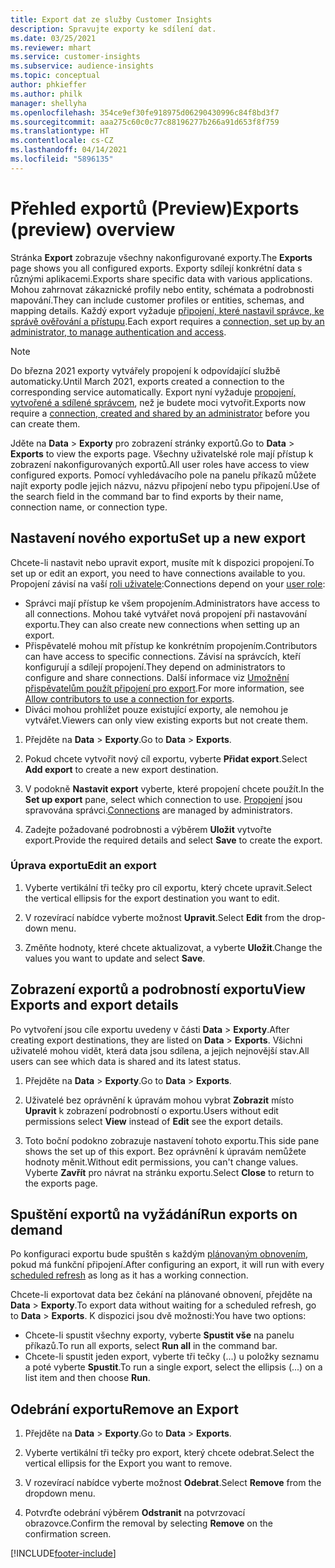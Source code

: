 ```yaml
---
title: Export dat ze služby Customer Insights
description: Spravujte exporty ke sdílení dat.
ms.date: 03/25/2021
ms.reviewer: mhart
ms.service: customer-insights
ms.subservice: audience-insights
ms.topic: conceptual
author: phkieffer
ms.author: philk
manager: shellyha
ms.openlocfilehash: 354ce9ef30fe918975d06290430996c84f8bd3f7
ms.sourcegitcommit: aaa275c60c0c77c88196277b266a91d653f8f759
ms.translationtype: HT
ms.contentlocale: cs-CZ
ms.lasthandoff: 04/14/2021
ms.locfileid: "5896135"
---
```

# <a name="exports-preview-overview"></a><span data-ttu-id="2285c-103">Přehled exportů (Preview)</span><span class="sxs-lookup"><span data-stu-id="2285c-103">Exports (preview) overview</span></span>

<span data-ttu-id="2285c-104">Stránka **Export** zobrazuje všechny nakonfigurované exporty.</span><span class="sxs-lookup"><span data-stu-id="2285c-104">The **Exports** page shows you all configured exports.</span></span> <span data-ttu-id="2285c-105">Exporty sdílejí konkrétní data s různými aplikacemi.</span><span class="sxs-lookup"><span data-stu-id="2285c-105">Exports share specific data with various applications.</span></span> <span data-ttu-id="2285c-106">Mohou zahrnovat zákaznické profily nebo entity, schémata a podrobnosti mapování.</span><span class="sxs-lookup"><span data-stu-id="2285c-106">They can include customer profiles or entities, schemas, and mapping details.</span></span> <span data-ttu-id="2285c-107">Každý export vyžaduje [připojení, které nastavil správce, ke správě ověřování a přístupu](connections.md).</span><span class="sxs-lookup"><span data-stu-id="2285c-107">Each export requires a [connection, set up by an administrator, to manage authentication and access](connections.md).</span></span>

> [!NOTE]
> <span data-ttu-id="2285c-108">Do března 2021 exporty vytvářely propojení k odpovídající službě automaticky.</span><span class="sxs-lookup"><span data-stu-id="2285c-108">Until March 2021, exports created a connection to the corresponding service automatically.</span></span> <span data-ttu-id="2285c-109">Export nyní vyžaduje [propojení, vytvořené a sdílené správcem](connections.md), než je budete moci vytvořit.</span><span class="sxs-lookup"><span data-stu-id="2285c-109">Exports now require a [connection, created and shared by an administrator](connections.md) before you can create them.</span></span>

<span data-ttu-id="2285c-110">Jděte na **Data** > **Exporty** pro zobrazení stránky exportů.</span><span class="sxs-lookup"><span data-stu-id="2285c-110">Go to **Data** > **Exports** to view the exports page.</span></span> <span data-ttu-id="2285c-111">Všechny uživatelské role mají přístup k zobrazení nakonfigurovaných exportů.</span><span class="sxs-lookup"><span data-stu-id="2285c-111">All user roles have access to view configured exports.</span></span> <span data-ttu-id="2285c-112">Pomocí vyhledávacího pole na panelu příkazů můžete najít exporty podle jejich názvu, názvu připojení nebo typu připojení.</span><span class="sxs-lookup"><span data-stu-id="2285c-112">Use of the search field in the command bar to find exports by their name, connection name, or connection type.</span></span>

## <a name="set-up-a-new-export"></a><span data-ttu-id="2285c-113">Nastavení nového exportu</span><span class="sxs-lookup"><span data-stu-id="2285c-113">Set up a new export</span></span>

<span data-ttu-id="2285c-114">Chcete-li nastavit nebo upravit export, musíte mít k dispozici propojení.</span><span class="sxs-lookup"><span data-stu-id="2285c-114">To set up or edit an export, you need to have connections available to you.</span></span> <span data-ttu-id="2285c-115">Propojení závisí na vaší [roli uživatele](permissions.md):</span><span class="sxs-lookup"><span data-stu-id="2285c-115">Connections depend on your [user role](permissions.md):</span></span>
- <span data-ttu-id="2285c-116">Správci mají přístup ke všem propojením.</span><span class="sxs-lookup"><span data-stu-id="2285c-116">Administrators have access to all connections.</span></span> <span data-ttu-id="2285c-117">Mohou také vytvářet nová propojení při nastavování exportu.</span><span class="sxs-lookup"><span data-stu-id="2285c-117">They can also create new connections when setting up an export.</span></span>
- <span data-ttu-id="2285c-118">Přispěvatelé mohou mít přístup ke konkrétním propojením.</span><span class="sxs-lookup"><span data-stu-id="2285c-118">Contributors can have access to specific connections.</span></span> <span data-ttu-id="2285c-119">Závisí na správcích, kteří konfigurují a sdílejí propojení.</span><span class="sxs-lookup"><span data-stu-id="2285c-119">They depend on administrators to configure and share connections.</span></span> <span data-ttu-id="2285c-120">Další informace viz [Umožnění přispěvatelům použít připojení pro export](connections.md#allow-contributors-to-use-a-connection-for-exports).</span><span class="sxs-lookup"><span data-stu-id="2285c-120">For more information, see [Allow contributors to use a connection for exports](connections.md#allow-contributors-to-use-a-connection-for-exports).</span></span>
- <span data-ttu-id="2285c-121">Diváci mohou prohlížet pouze existující exporty, ale nemohou je vytvářet.</span><span class="sxs-lookup"><span data-stu-id="2285c-121">Viewers can only view existing exports but not create them.</span></span>

1. <span data-ttu-id="2285c-122">Přejděte na **Data** > **Exporty**.</span><span class="sxs-lookup"><span data-stu-id="2285c-122">Go to **Data** > **Exports**.</span></span>

1. <span data-ttu-id="2285c-123">Pokud chcete vytvořit nový cíl exportu, vyberte **Přidat export**.</span><span class="sxs-lookup"><span data-stu-id="2285c-123">Select **Add export** to create a new export destination.</span></span>

1. <span data-ttu-id="2285c-124">V podokně **Nastavit export** vyberte, které propojení chcete použít.</span><span class="sxs-lookup"><span data-stu-id="2285c-124">In the **Set up export** pane, select which connection to use.</span></span> <span data-ttu-id="2285c-125">[Propojení](connections.md) jsou spravována správci.</span><span class="sxs-lookup"><span data-stu-id="2285c-125">[Connections](connections.md) are managed by administrators.</span></span> 

1. <span data-ttu-id="2285c-126">Zadejte požadované podrobnosti a výběrem **Uložit** vytvořte export.</span><span class="sxs-lookup"><span data-stu-id="2285c-126">Provide the required details and select **Save** to create the export.</span></span>

### <a name="edit-an-export"></a><span data-ttu-id="2285c-127">Úprava exportu</span><span class="sxs-lookup"><span data-stu-id="2285c-127">Edit an export</span></span>

1. <span data-ttu-id="2285c-128">Vyberte vertikální tři tečky pro cíl exportu, který chcete upravit.</span><span class="sxs-lookup"><span data-stu-id="2285c-128">Select the vertical ellipsis for the export destination you want to edit.</span></span>

1. <span data-ttu-id="2285c-129">V rozevírací nabídce vyberte možnost **Upravit**.</span><span class="sxs-lookup"><span data-stu-id="2285c-129">Select **Edit** from the drop-down menu.</span></span>

1. <span data-ttu-id="2285c-130">Změňte hodnoty, které chcete aktualizovat, a vyberte **Uložit**.</span><span class="sxs-lookup"><span data-stu-id="2285c-130">Change the values you want to update and select **Save**.</span></span>

## <a name="view-exports-and-export-details"></a><span data-ttu-id="2285c-131">Zobrazení exportů a podrobností exportu</span><span class="sxs-lookup"><span data-stu-id="2285c-131">View Exports and export details</span></span>

<span data-ttu-id="2285c-132">Po vytvoření jsou cíle exportu uvedeny v části **Data** > **Exporty**.</span><span class="sxs-lookup"><span data-stu-id="2285c-132">After creating export destinations, they are listed on **Data** > **Exports**.</span></span> <span data-ttu-id="2285c-133">Všichni uživatelé mohou vidět, která data jsou sdílena, a jejich nejnovější stav.</span><span class="sxs-lookup"><span data-stu-id="2285c-133">All users can see which data is shared and its latest status.</span></span>

1. <span data-ttu-id="2285c-134">Přejděte na **Data** > **Exporty**.</span><span class="sxs-lookup"><span data-stu-id="2285c-134">Go to **Data** > **Exports**.</span></span>

1. <span data-ttu-id="2285c-135">Uživatelé bez oprávnění k úpravám mohou vybrat **Zobrazit** místo **Upravit** k zobrazení podrobností o exportu.</span><span class="sxs-lookup"><span data-stu-id="2285c-135">Users without edit permissions select **View** instead of **Edit** see the export details.</span></span>

1. <span data-ttu-id="2285c-136">Toto boční podokno zobrazuje nastavení tohoto exportu.</span><span class="sxs-lookup"><span data-stu-id="2285c-136">This side pane shows the set up of this export.</span></span> <span data-ttu-id="2285c-137">Bez oprávnění k úpravám nemůžete hodnoty měnit.</span><span class="sxs-lookup"><span data-stu-id="2285c-137">Without edit permissions, you can't change values.</span></span> <span data-ttu-id="2285c-138">Vyberte **Zavřít** pro návrat na stránku exportu.</span><span class="sxs-lookup"><span data-stu-id="2285c-138">Select **Close** to return to the exports page.</span></span>

## <a name="run-exports-on-demand"></a><span data-ttu-id="2285c-139">Spuštění exportů na vyžádání</span><span class="sxs-lookup"><span data-stu-id="2285c-139">Run exports on demand</span></span>

<span data-ttu-id="2285c-140">Po konfiguraci exportu bude spuštěn s každým [plánovaným obnovením](system.md#schedule-tab), pokud má funkční připojení.</span><span class="sxs-lookup"><span data-stu-id="2285c-140">After configuring an export, it will run with every [scheduled refresh](system.md#schedule-tab) as long as it has a working connection.</span></span>

<span data-ttu-id="2285c-141">Chcete-li exportovat data bez čekání na plánované obnovení, přejděte na **Data** > **Exporty**.</span><span class="sxs-lookup"><span data-stu-id="2285c-141">To export data without waiting for a scheduled refresh, go to **Data** > **Exports**.</span></span> <span data-ttu-id="2285c-142">K dispozici jsou dvě možnosti:</span><span class="sxs-lookup"><span data-stu-id="2285c-142">You have two options:</span></span>

- <span data-ttu-id="2285c-143">Chcete-li spustit všechny exporty, vyberte **Spustit vše** na panelu příkazů.</span><span class="sxs-lookup"><span data-stu-id="2285c-143">To run all exports, select **Run all** in the command bar.</span></span> 
- <span data-ttu-id="2285c-144">Chcete-li spustit jeden export, vyberte tři tečky (...) u položky seznamu a poté vyberte **Spustit**.</span><span class="sxs-lookup"><span data-stu-id="2285c-144">To run a single export, select the ellipsis (...) on a list item and then choose **Run**.</span></span>

## <a name="remove-an-export"></a><span data-ttu-id="2285c-145">Odebrání exportu</span><span class="sxs-lookup"><span data-stu-id="2285c-145">Remove an Export</span></span>

1. <span data-ttu-id="2285c-146">Přejděte na **Data** > **Exporty**.</span><span class="sxs-lookup"><span data-stu-id="2285c-146">Go to **Data** > **Exports**.</span></span>

1. <span data-ttu-id="2285c-147">Vyberte vertikální tři tečky pro export, který chcete odebrat.</span><span class="sxs-lookup"><span data-stu-id="2285c-147">Select the vertical ellipsis for the Export you want to remove.</span></span>

1. <span data-ttu-id="2285c-148">V rozevírací nabídce vyberte možnost **Odebrat**.</span><span class="sxs-lookup"><span data-stu-id="2285c-148">Select **Remove** from the dropdown menu.</span></span>

1. <span data-ttu-id="2285c-149">Potvrďte odebrání výběrem **Odstranit** na potvrzovací obrazovce.</span><span class="sxs-lookup"><span data-stu-id="2285c-149">Confirm the removal by selecting **Remove** on the confirmation screen.</span></span>


[!INCLUDE[footer-include](../includes/footer-banner.md)]
